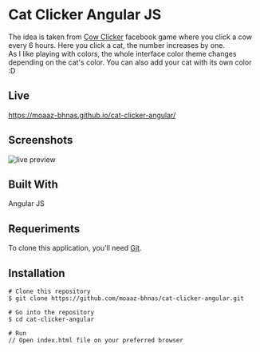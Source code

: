# Cat Clicker Angular JS
The idea is taken from [Cow Clicker](http://bogost.com/writing/blog/cow_clicker_1/) facebook game where you click a cow every 6 hours. Here you click a cat, the number increases by one.  
As I like playing with colors, the whole interface color theme changes depending on the cat's color. You can also add your cat with its own color :D

## Live
https://moaaz-bhnas.github.io/cat-clicker-angular/
 
## Screenshots
![live preview](https://media.giphy.com/media/efeOG9vauLPuRpCvyn/giphy.gif)

## Built With
Angular JS

## Requeriments
To clone this application, you'll need [Git](https://git-scm.com/).

## Installation
```
# Clone this repository
$ git clone https://github.com/moaaz-bhnas/cat-clicker-angular.git

# Go into the repository
$ cd cat-clicker-angular

# Run
// Open index.html file on your preferred browser
```
